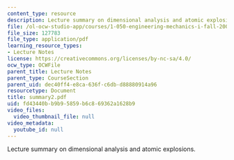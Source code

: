 ```yaml
---
content_type: resource
description: Lecture summary on dimensional analysis and atomic explosions.
file: /ol-ocw-studio-app/courses/1-050-engineering-mechanics-i-fall-2007/fd43440bb9b95859b6c869362a1628b9_summary2.pdf
file_size: 127783
file_type: application/pdf
learning_resource_types:
- Lecture Notes
license: https://creativecommons.org/licenses/by-nc-sa/4.0/
ocw_type: OCWFile
parent_title: Lecture Notes
parent_type: CourseSection
parent_uid: dec40ff4-e8ca-636f-c6db-d88880914a96
resourcetype: Document
title: summary2.pdf
uid: fd43440b-b9b9-5859-b6c8-69362a1628b9
video_files:
  video_thumbnail_file: null
video_metadata:
  youtube_id: null
---
```

Lecture summary on dimensional analysis and atomic explosions.